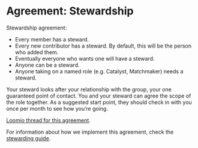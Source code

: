 # Agreement: Stewardship

Stewardship agreement:

* Every member has a steward.
* Every new contributor has a steward. By default, this will be the person who added them.
* Eventually everyone who wants one will have a steward.
* Anyone can be a steward.
* Anyone taking on a named role (e.g. Catalyst, Matchmaker) needs a steward.

Your steward looks after your relationship with the group, your one guaranteed point of contact. You and your steward can agree the scope of the role together. As a suggested start point, they should check in with you once per month to see how you’re going.

[Loomio thread for this agreement](https://www.loomio.org/d/RIMCfuaT/).

For information about how we implement this agreement, check the [stewarding guide](/guides/stewarding.md).
